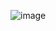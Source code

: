 ![image](https://user-images.githubusercontent.com/55319035/120014713-061c8f00-c000-11eb-8531-aac1e35bbd5a.png)




